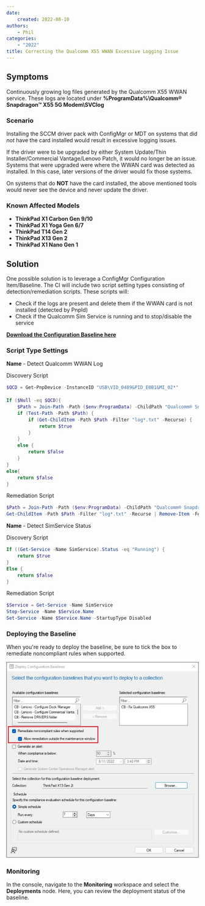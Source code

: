 ```yaml
---
date:
    created: 2022-08-10
authors:
    - Phil
categories:
    - "2022"
title: Correcting the Qualcomm X55 WWAN Excessive Logging Issue
---
```


## Symptoms

Continuously growing log files generated by the Qualcomm X55 WWAN service. These logs are located under **%ProgramData%\Qualcomm® Snapdragon™ X55 5G Modem\SVClog**
<!-- more -->
### Scenario

Installing the SCCM driver pack with ConfigMgr or MDT on systems that did *not* have the card installed would result in excessive logging issues.

If the driver were to be upgraded by either System Update/Thin Installer/Commercial Vantage/Lenovo Patch, it would no longer be an issue. Systems that were upgraded were where the WWAN card was detected as installed. In this case, later versions of the driver would fix those systems.

On systems that do **NOT** have the card installed, the above mentioned tools would never see the device and never update the driver.

### Known Affected Models

- **ThinkPad X1 Carbon Gen 9/10**
- **ThinkPad X1 Yoga Gen 6/7**
- **ThinkPad T14 Gen 2**
- **ThinkPad X13 Gen 2**
- **ThinkPad X1 Nano Gen 1**

## Solution

One possible solution is to leverage a ConfigMgr Configuration Item/Baseline. The CI will include two script setting types consisting of detection/remediation scripts. These scripts will:

- Check if the logs are present and delete them if the WWAN card is not installed (detected by PnpId)
- Check if the Qualcomm Sim Service is running and to stop/disable the service

[**Download the Configuration Baseline here**](https://download.lenovo.com/cdrt/blog/CI_CB-FixQualcommSnapdragonX55.zip)

### Script Type Settings

**Name** - Detect Qualcomm WWAN Log

Discovery Script

```powershell
$QCD = Get-PnpDevice -InstanceID "USB\VID_0489&PID_E0B1&MI_02*"

If ($Null -eq $QCD){ 
    $Path = Join-Path -Path ($env:ProgramData) -ChildPath "Qualcomm® Snapdragon™ X55 5G Modem"
    if (Test-Path -Path $Path) {
        if (Get-ChildItem -Path $Path -Filter "log*.txt" -Recurse) {
            return $true
        }
    }
    else {
        return $false
    }
}
else{
    return $false
}
```

Remediation Script

```powershell
$Path = Join-Path -Path ($env:ProgramData) -ChildPath "Qualcomm® Snapdragon™ X55 5G Modem"
Get-ChildItem -Path $Path -Filter "log*.txt" -Recurse | Remove-Item -Force
```

**Name** - Detect SimService Status

Discovery Script

```powershell
If ((Get-Service -Name SimService).Status -eq "Running") { 
    return $true 
}
Else { 
    return $false 
}
```

Remediation Script

```powershell
$Service = Get-Service -Name SimService
Stop-Service -Name $Service.Name
Set-Service -Name $Service.Name -StartupType Disabled
```

### Deploying the Baseline

When you're ready to deploy the baseline, be sure to tick the box to remediate noncompliant rules when supported.

![Baseline Deploy](\img/2022/qualcomm_remediation/image1.jpg)

### Monitoring

In the console, navigate to the **Monitoring** workspace and select the **Deployments** node. Here, you can review the deployment status of the baseline.

